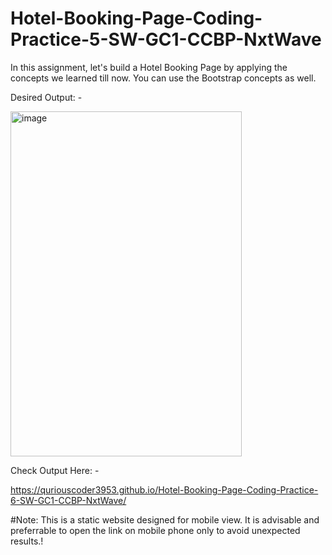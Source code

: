 # Hotel-Booking-Page-Coding-Practice-5-SW-GC1-CCBP-NxtWave

In this assignment, let's build a Hotel Booking Page by applying the concepts we learned till now. You can use the Bootstrap concepts as well.


Desired Output: -



<img width="370" height="552" alt="image" src="https://github.com/user-attachments/assets/14a43036-d5e5-4da4-a05d-803c27fe18d5" />




Check Output Here: -

https://quriouscoder3953.github.io/Hotel-Booking-Page-Coding-Practice-6-SW-GC1-CCBP-NxtWave/

#Note: This is a static website designed for mobile view. It is advisable and preferrable to open the link on mobile phone only to avoid unexpected results.!
